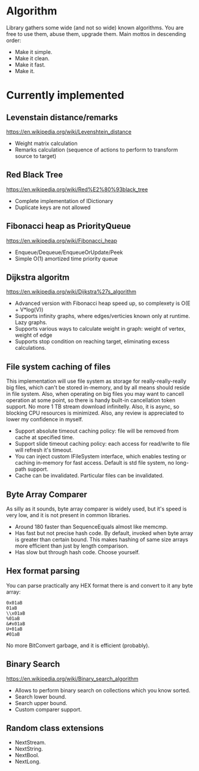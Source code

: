 # Algorithm
Library gathers some wide (and not so wide) known algorithms. You are free to use them, abuse them, upgrade them.
Main mottos in descending order:

  - Make it simple.
  - Make it clean.
  - Make it fast.
  - Make it.
     
# Currently implemented

## Levenstain distance/remarks

https://en.wikipedia.org/wiki/Levenshtein_distance

  - Weight matrix calculation
  - Remarks calculation (sequence of actions to perform to transform source to target)

## Red Black Tree

https://en.wikipedia.org/wiki/Red%E2%80%93black_tree

  - Complete implementation of IDictionary
  - Duplicate keys are not allowed

## Fibonacci heap as PriorityQueue

https://en.wikipedia.org/wiki/Fibonacci_heap

  - Enqueue/Dequeue/EnqueueOrUpdate/Peek
  - Simple O(1) amortized time priority queue

## Dijkstra algoritm

https://en.wikipedia.org/wiki/Dijkstra%27s_algorithm

  - Advanced version with Fibonacci heap speed up, so complexety is O(E + V*log(V))
  - Supports infinity graphs, where edges/verticies known only at runtime. Lazy graphs.
  - Supports various ways to calculate weight in graph: weight of vertex, weight of edge
  - Supports stop condition on reaching target, eliminating excess calculations.

## File system caching of files

This implementation will use file system as storage for really-really-really big files, which can't be stored in-memory, and by all means should reside in file system.
Also, when operating on big files you may want to cancell operation at some point, so there is handy built-in cancellation token support. No more 1 TB stream download infinitelly.
Also, it is async, so blocking CPU resources is minimized.
Also, any review is appreciated to lower my confidence in myself.

  - Support absolute timeout caching policy: file will be removed from cache at specified time.
  - Support slide timeout caching policy: each access for read/write to file will refresh it's timeout.
  - You can inject custom IFileSystem interface, which enables testing or caching in-memory for fast access. Default is std file system, no long-path support.
  - Cache can be invalidated. Particular files can be invalidated.

## Byte Array Comparer

As silly as it sounds, byte array comparer is widely used, but it's speed is very low,
and it is not present in common libraries. 

  - Around 180 faster than SequenceEquals almost like memcmp.
  - Has fast but not precise hash code. By default, invoked when byte array is greater than certain bound.
    This makes hashing of same size arrays more efficient than just by length comparison.
  - Has slow but through hash code. Choose yourself.

## Hex format parsing

You can parse practically any HEX format there is and convert to it any byte array:

    0x01aB
    01aB
    \\x01aB
    %01aB
    &#x01aB
    U+01aB
    #01aB

No more BitConvert garbage, and it is efficient (probably).

## Binary Search

https://en.wikipedia.org/wiki/Binary_search_algorithm

  - Allows to perform binary search on collections which you know sorted.
  - Search lower bound.
  - Search upper bound.
  - Custom comparer support.

## Random class extensions

  - NextStream.
  - NextString.
  - NextBool.
  - NextLong.